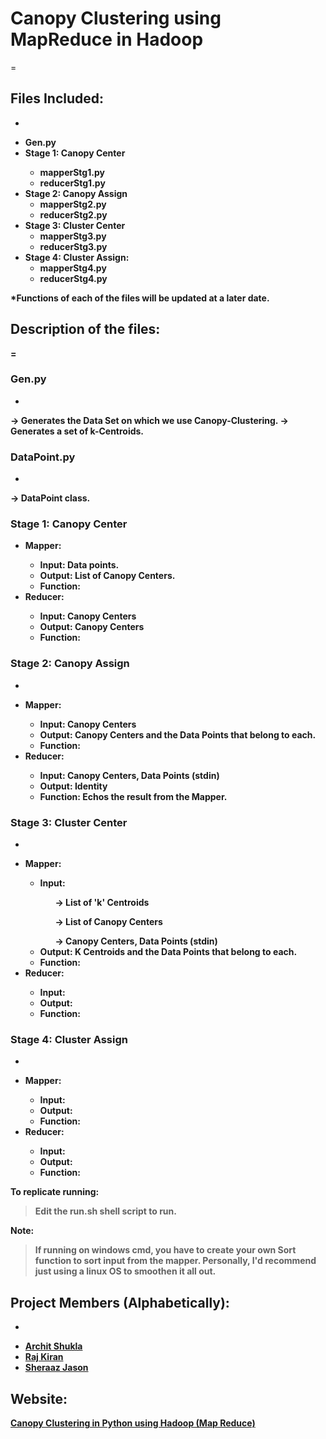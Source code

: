 # Canopy Clustering using MapReduce in Hadoop
=

## Files Included:
-
<ul>
	<li><b>Gen.py</b></li>
	<li><b>Stage 1: Canopy Center<b>
		<ul>
			<li>mapperStg1.py</li> 
			<li>reducerStg1.py</li>
		</ul>
	</li>
	<li><b>Stage 2: Canopy Assign</b>
		<ul>
			<li>mapperStg2.py</li>
			<li>reducerStg2.py</li>
		</ul>
	</li>
	<li><b>Stage 3: Cluster Center</b>
		<ul>
			<li>mapperStg3.py</li>
			<li>reducerStg3.py</li>
		</ul>
	</li>
	<li><b>Stage 4: Cluster Assign:</b>
		<ul>
			<li>mapperStg4.py</li>
			<li>reducerStg4.py</li>
		</ul>
	</li>
</ul>


*Functions of each of the files will be updated at a later date.


## Description of the files:
=

### Gen.py
-
-> Generates the Data Set on which we use Canopy-Clustering.
-> Generates a set of k-Centroids.

### DataPoint.py
-
-> DataPoint class.

### Stage 1: Canopy Center

<ul>
	<li>Mapper:</li>
		<ul>
			<li>Input: Data points.</li>
			<li>Output: List of Canopy Centers.</li>
			<li>Function: </li>
		</ul>
	<li>Reducer:</li>
		<ul>
			<li>Input: Canopy Centers</li>
			<li>Output: Canopy Centers</li>
			<li>Function: </li>
		</ul>
</ul>

### Stage 2: Canopy Assign
-
<ul>
	<li>Mapper:</li>
		<ul>
			<li>Input: Canopy Centers </li>
			<li>Output: Canopy Centers and the Data Points that belong to each.</li>
			<li>Function: </li>
		</ul>
	<li>Reducer:</li>
		<ul>
			<li>Input: Canopy Centers, Data Points (stdin)</li>
			<li>Output: Identity </li>
			<li>Function: Echos the result from the Mapper.</li>
		</ul>
</ul>

### Stage 3: Cluster Center
-
<ul>
	<li>Mapper:</li>
		<ul>
			<li>Input: </li>
				<ul>-> List of 'k' Centroids</ul>
				<ul>-> List of Canopy Centers</ul>
				<ul>-> Canopy Centers, Data Points (stdin)</ul>
			<li>Output: K Centroids and the Data Points that belong to each. </li>
			<li>Function: </li>
		</ul>
	<li>Reducer:</li>
		<ul>
			<li>Input: </li>
			<li>Output: </li>
			<li>Function: </li>
		</ul>
</ul>

### Stage 4: Cluster Assign
-
<ul>
	<li>Mapper:</li>
		<ul>
			<li>Input: </li>
			<li>Output: </li>
			<li>Function: </li>
		</ul>
	<li>Reducer:</li>
		<ul>
			<li>Input: </li>
			<li>Output: </li>
			<li>Function: </li>
		</ul>
</ul>



To replicate running:
> Edit the run.sh shell script to run.

Note: 
> If running on windows cmd, you have to create your own Sort function to sort input from the mapper. 
> Personally, I'd recommend just using a linux OS to smoothen it all out.



## Project Members (Alphabetically):
-
* [Archit Shukla](https://github.com/architshukla)
* [Raj Kiran](https://github.com/superman550)
* [Sheraaz Jason](https://github.com/sheraaz-jason)


## Website:
[Canopy Clustering in Python using Hadoop (Map Reduce)](http://sheraaz-jason.github.io/canopyClusteringPython/)